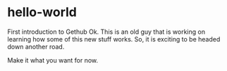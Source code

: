 # hello-world
First introduction to Gethub
Ok.  This is an old guy that is working on learning how some of this new stuff works.  So, it is exciting to be headed down another road.

Make it what you want for now.